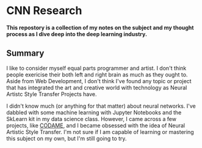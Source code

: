 # CNN Research

**This repostory is a collection of my notes on the subject and my thought process as I dive deep into the deep learning industry.**

## Summary
I like to consider myself equal parts programmer and artist. I don't think people exericise their both left and right brain as much as they ought to. Aside from Web Development, I don't think I've found any topic or project that has integrated the art and creative world with technology as Neural Artistc Style Transfer Projects have.

I didn't know much (or anything for that matter) about neural networks. I've dabbled with some machine learning with Jupyter Notebooks and the SkLearn kit in my data science class. However, I came across a few projects, like [CODAME](http://codame.com/events/workshop-visual-strategies-for-neural-artistic-style-transfer), and I became obsessed with the idea of Neural Artistic Style Transfer. I'm not sure if I am capable of learning or mastering this subject on my own, but I'm still going to try. 
 